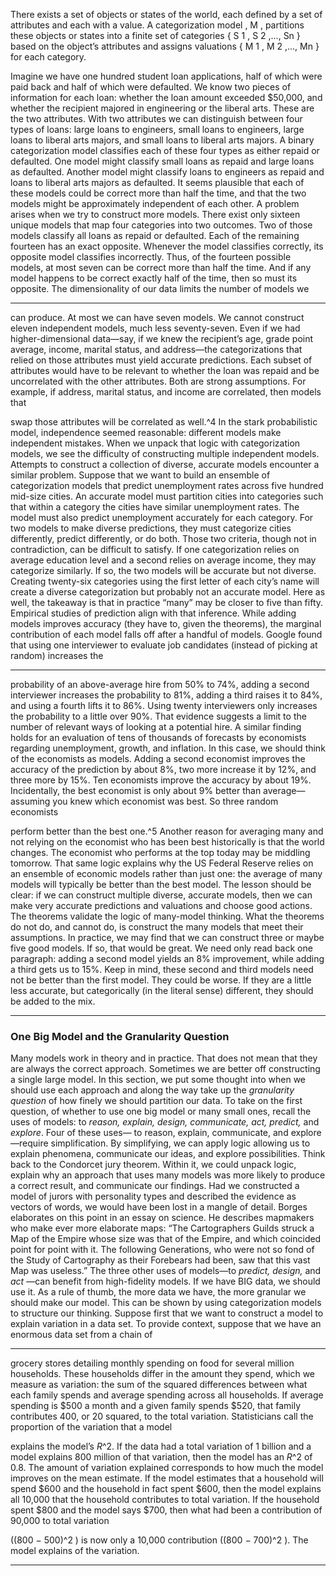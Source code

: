 There exists a set of objects or states of the world, each defined by a set of attributes and each with a value. A categorization model , M , partitions these objects or states into a finite set of categories { S 1 , S 2 ,..., Sn } based on the object’s attributes and assigns valuations { M 1 , M 2 ,..., Mn } for each category. 

Imagine we have one hundred student loan applications, half of which were paid back and half of which were defaulted. We know two pieces of information for each loan: whether the loan amount exceeded $50,000, and whether the recipient majored in engineering or the liberal arts. These are the two attributes. With two attributes we can distinguish between four types of loans: large loans to engineers, small loans to engineers, large loans to liberal arts majors, and small loans to liberal arts majors. A binary categorization model classifies each of these four types as either repaid or defaulted. One model might classify small loans as repaid and large loans as defaulted. Another model might classify loans to engineers as repaid and loans to liberal arts majors as defaulted. It seems plausible that each of these models could be correct more than half the time, and that the two models might be approximately independent of each other. A problem arises when we try to construct more models. There exist only sixteen unique models that map four categories into two outcomes. Two of those models classify all loans as repaid or defaulted. Each of the remaining fourteen has an exact opposite. Whenever the model classifies correctly, its opposite model classifies incorrectly. Thus, of the fourteen possible models, at most seven can be correct more than half the time. And if any model happens to be correct exactly half of the time, then so must its opposite. The dimensionality of our data limits the number of models we 

---

can produce. At most we can have seven models. We cannot construct eleven independent models, much less seventy-seven. Even if we had higher-dimensional data—say, if we knew the recipient’s age, grade point average, income, marital status, and address—the categorizations that relied on those attributes must yield accurate predictions. Each subset of attributes would have to be relevant to whether the loan was repaid and be uncorrelated with the other attributes. Both are strong assumptions. For example, if address, marital status, and income are correlated, then models that 

swap those attributes will be correlated as well.^4 In the stark probabilistic model, independence seemed reasonable: different models make independent mistakes. When we unpack that logic with categorization models, we see the difficulty of constructing multiple independent models. Attempts to construct a collection of diverse, accurate models encounter a similar problem. Suppose that we want to build an ensemble of categorization models that predict unemployment rates across five hundred mid-size cities. An accurate model must partition cities into categories such that within a category the cities have similar unemployment rates. The model must also predict unemployment accurately for each category. For two models to make diverse predictions, they must categorize cities differently, predict differently, or do both. Those two criteria, though not in contradiction, can be difficult to satisfy. If one categorization relies on average education level and a second relies on average income, they may categorize similarly. If so, the two models will be accurate but not diverse. Creating twenty-six categories using the first letter of each city’s name will create a diverse categorization but probably not an accurate model. Here as well, the takeaway is that in practice “many” may be closer to five than fifty. Empirical studies of prediction align with that inference. While adding models improves accuracy (they have to, given the theorems), the marginal contribution of each model falls off after a handful of models. Google found that using one interviewer to evaluate job candidates (instead of picking at random) increases the 

---

probability of an above-average hire from 50% to 74%, adding a second interviewer increases the probability to 81%, adding a third raises it to 84%, and using a fourth lifts it to 86%. Using twenty interviewers only increases the probability to a little over 90%. That evidence suggests a limit to the number of relevant ways of looking at a potential hire. A similar finding holds for an evaluation of tens of thousands of forecasts by economists regarding unemployment, growth, and inflation. In this case, we should think of the economists as models. Adding a second economist improves the accuracy of the prediction by about 8%, two more increase it by 12%, and three more by 15%. Ten economists improve the accuracy by about 19%. Incidentally, the best economist is only about 9% better than average—assuming you knew which economist was best. So three random economists 

perform better than the best one.^5 Another reason for averaging many and not relying on the economist who has been best historically is that the world changes. The economist who performs at the top today may be middling tomorrow. That same logic explains why the US Federal Reserve relies on an ensemble of economic models rather than just one: the average of many models will typically be better than the best model. The lesson should be clear: if we can construct multiple diverse, accurate models, then we can make very accurate predictions and valuations and choose good actions. The theorems validate the logic of many-model thinking. What the theorems do not do, and cannot do, is construct the many models that meet their assumptions. In practice, we may find that we can construct three or maybe five good models. If so, that would be great. We need only read back one paragraph: adding a second model yields an 8% improvement, while adding a third gets us to 15%. Keep in mind, these second and third models need not be better than the first model. They could be worse. If they are a little less accurate, but categorically (in the literal sense) different, they should be added to the mix. 

---

### One Big Model and the Granularity Question 

Many models work in theory and in practice. That does not mean that they are always the correct approach. Sometimes we are better off constructing a single large model. In this section, we put some thought into when we should use each approach and along the way take up the _granularity question_ of how finely we should partition our data. To take on the first question, of whether to use one big model or many small ones, recall the uses of models: to _reason, explain, design, communicate, act, predict,_ and _explore_. Four of these uses— to reason, explain, communicate, and explore—require simplification. By simplifying, we can apply logic allowing us to explain phenomena, communicate our ideas, and explore possibilities. Think back to the Condorcet jury theorem. Within it, we could unpack logic, explain why an approach that uses many models was more likely to produce a correct result, and communicate our findings. Had we constructed a model of jurors with personality types and described the evidence as vectors of words, we would have been lost in a mangle of detail. Borges elaborates on this point in an essay on science. He describes mapmakers who make ever more elaborate maps: “The Cartographers Guilds struck a Map of the Empire whose size was that of the Empire, and which coincided point for point with it. The following Generations, who were not so fond of the Study of Cartography as their Forebears had been, saw that this vast Map was useless.” The three other uses of models—to _predict, design,_ and _act_ —can benefit from high-fidelity models. If we have BIG data, we should use it. As a rule of thumb, the more data we have, the more granular we should make our model. This can be shown by using categorization models to structure our thinking. Suppose first that we want to construct a model to explain variation in a data set. To provide context, suppose that we have an enormous data set from a chain of 

---

grocery stores detailing monthly spending on food for several million households. These households differ in the amount they spend, which we measure as variation: the sum of the squared differences between what each family spends and average spending across all households. If average spending is $500 a month and a given family spends $520, that family contributes 400, or 20 squared, to the total variation. Statisticians call the proportion of the variation that a model 

explains the model’s _R_^2. If the data had a total variation of 1 billion and a model explains 800 million of that variation, then the model has an _R_^2 of 0.8. The amount of variation explained corresponds to how much the model improves on the mean estimate. If the model estimates that a household will spend $600 and the household in fact spent $600, then the model explains all 10,000 that the household contributes to total variation. If the household spent $800 and the model says $700, then what had been a contribution of 90,000 to total variation 

((800 _−_ 500)^2 ) is now only a 10,000 contribution ((800 _−_ 700)^2 ). The model explains of the variation. 

---
